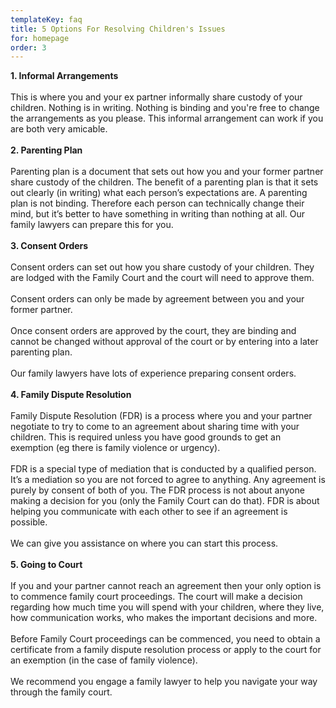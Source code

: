 ```yaml
---
templateKey: faq
title: 5 Options For Resolving Children's Issues
for: homepage
order: 3
---
```


**1. Informal Arrangements**
<br><br>
This is where you and your ex partner informally share custody of your children. Nothing is in writing. Nothing is binding and you're free to change the arrangements as you please. This informal arrangement can work if you are both very amicable.
<br><br>
**2. Parenting Plan**
<br><br>
Parenting plan is a document that sets out how you and your former partner share custody of the children. The benefit of a parenting plan is that it sets out clearly (in writing) what each person’s expectations are. A parenting plan is not binding. Therefore each person can technically change their mind, but it’s better to have something in writing than nothing at all. Our family lawyers can prepare this for you.
<br><br>
**3. Consent Orders**
<br><br>
Consent orders can set out how you share custody of your children. They are lodged with the Family Court and the court will need to approve them.
<br><br>
Consent orders can only be made by agreement between you and your former partner.
<br><br>
Once consent orders are approved by the court, they are binding and cannot be changed without approval of the court or by entering into a later parenting plan.
<br><br>
Our family lawyers have lots of experience preparing consent orders.
<br><br>
**4. Family Dispute Resolution**
<br><br>
Family Dispute Resolution (FDR) is a process where you and your partner negotiate to try to come to an agreement about sharing time with your children. This is required unless you have good grounds to get an exemption (eg there is family violence or urgency).
<br><br>
FDR is a special type of mediation that is conducted by a qualified person. It’s a mediation so you are not forced to agree to anything. Any agreement is purely by consent of both of you. The FDR process is not about anyone making a decision for you (only the Family Court can do that). FDR is about helping you communicate with each other to see if an agreement is possible.
<br><br>
We can give you assistance on where you can start this process.
<br><br>
**5. Going to Court**
<br><br>
If you and your partner cannot reach an agreement then your only option is to commence family court proceedings. The court will make a decision regarding how much time you will spend with your children, where they live, how communication works, who makes the important decisions and more.
<br><br>
Before Family Court proceedings can be commenced, you need to obtain a certificate from a family dispute resolution process or apply to the court for an exemption (in the case of family violence).
<br><br>
We recommend you engage a family lawyer to help you navigate your way through the family court.

